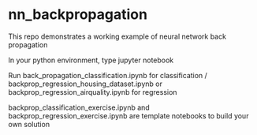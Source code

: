 # nn_backpropagation
This repo demonstrates a working example of neural network back propagation

In your python environment, type jupyter notebook

Run back_propagation_classification.ipynb for classification / backprop_regression_housing_dataset.ipynb or backprop_regression_airquality.ipynb for regression

backprop_classification_exercise.ipynb and backprop_regression_exercise.ipynb are template notebooks to build your own solution